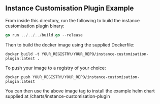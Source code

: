 ## Instance Customisation Plugin Example

From inside this directory, run the following to build the instance customisation plugin binary:

```go
go run ../../../build.go --release
```

Then to build the docker image using the supplied Dockerfile:

```
docker build -t YOUR_REGISTRY/YOUR_REPO/instance-customisation-plugin:latest .
```

To push your image to a registry of your choice:

```
docker push YOUR_REGISTRY/YOUR_REPO/instance-customisation-plugin:latest
```

You can then use the above image tag to install the example helm chart supplied at /charts/instance-customisation-plugin